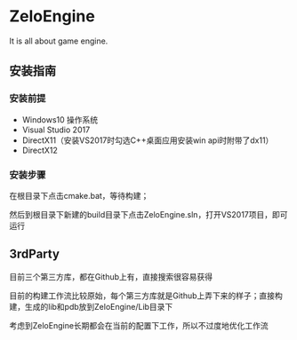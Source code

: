 # ZeloEngine
 
It is all about game engine.

## 安装指南

### 安装前提

* Windows10 操作系统
* Visual Studio 2017
* DirectX11（安装VS2017时勾选C++桌面应用安装win api时附带了dx11）
* DirectX12

### 安装步骤

在根目录下点击cmake.bat，等待构建；

然后到根目录下新建的build目录下点击ZeloEngine.sln，打开VS2017项目，即可运行

## 3rdParty

目前三个第三方库，都在Github上有，直接搜索很容易获得

目前的构建工作流比较原始，每个第三方库就是Github上弄下来的样子；直接构建，生成的lib和pdb放到ZeloEngine/Lib目录下

考虑到ZeloEngine长期都会在当前的配置下工作，所以不过度地优化工作流

